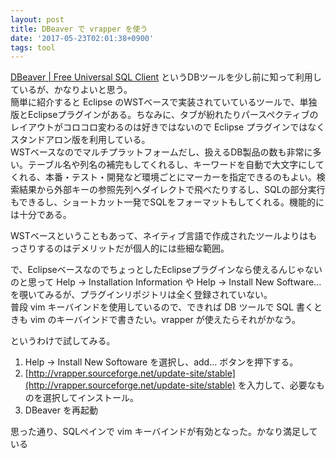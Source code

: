 ```yaml
---
layout: post
title: DBeaver で vrapper を使う
date: '2017-05-23T02:01:38+0900'
tags: tool
---
```


[DBeaver \| Free Universal SQL Client](http://dbeaver.jkiss.org/) というDBツールを少し前に知って利用しているが、かなりよいと思う。  
簡単に紹介すると Eclipse のWSTベースで実装されていているツールで、単独版とEclipseプラグインがある。ちなみに、タブが紛れたりパースペクティブのレイアウトがコロコロ変わるのは好きではないので Eclipse プラグインではなくスタンドアロン版を利用している。  
WSTベースなのでマルチプラットフォームだし、扱えるDB製品の数も非常に多い。テーブル名や列名の補完もしてくれるし、キーワードを自動で大文字にしてくれる、本番・テスト・開発など環境ごとにマーカーを指定できるのもよい。検索結果から外部キーの参照先列へダイレクトで飛べたりするし、SQLの部分実行もできるし、ショートカット一発でSQLをフォーマットもしてくれる。機能的には十分である。

WSTベースということもあって、ネイティブ言語で作成されたツールよりはもっさりするのはデメリットだが個人的には些細な範囲。

で、EclipseベースなのでちょっとしたEclipseプラグインなら使えるんじゃないのと思って Help -> Installation Information や Help -> Install New Software... を覗いてみるが、プラグインリポジトリは全く登録されていない。  
普段 vim キーバインドを使用しているので、できれば DB ツールで SQL 書くときも vim のキーバインドで書きたい。vrapper が使えたらそれがかなう。  

というわけで試してみる。  

1. Help -> Install New Softoware を選択し、add... ボタンを押下する。  
2. [http://vrapper.sourceforge.net/update-site/stable](http://vrapper.sourceforge.net/update-site/stable) を入力して、必要なものを選択してインストール。
3. DBeaver を再起動

思った通り、SQLペインで vim キーバインドが有効となった。かなり満足している
